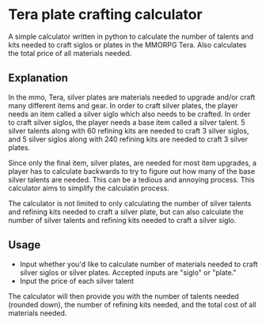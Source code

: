 # Tera plate crafting calculator
A simple calculator written in python to calculate the number of talents and kits needed to craft siglos or plates in the MMORPG Tera. Also calculates the total price of all materials needed.

## Explanation
In the mmo, Tera, silver plates are materials needed to upgrade and/or craft many different items and gear. In order to craft silver plates, the player needs an item called a silver siglo which also needs to be crafted. In order to craft silver siglos, the player needs a base item called a silver talent. 5 silver talents along with 60 refining kits are needed to craft 3 silver siglos, and 5 silver siglos along with 240 refining kits are needed to craft 3 silver plates.

Since only the final item, silver plates, are needed for most item upgrades, a player has to calculate backwards to try to figure out how many of the base silver talents are needed. This can be a tedious and annoying process. This calculator aims to simplify the calculatin process.

The calculator is not limited to only calculating the number of silver talents and refining kits needed to craft a silver plate, but can also calculate the number of silver talents and refining kits needed to craft a silver siglo.

## Usage
* Input whether you'd like to calculate number of materials needed to craft silver siglos or silver plates. Accepted inputs are "siglo" or "plate."
* Input the price of each silver talent

The calculator will then provide you with the number of talents needed (rounded down), the number of refining kits needed, and the total cost of all materials needed.